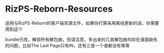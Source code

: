# RizPS-Reborn-Resources

适用与RizPS-Reborn的客户端资源文件，如果你打算采用离线更新的话，你需要用到这个

bundle已改，解锁所有解包曲，但请注意，多出来的几首解包曲均存在谱面缺失的问题，比如The Last Page只有IN，还有三首一个谱都没有等等
